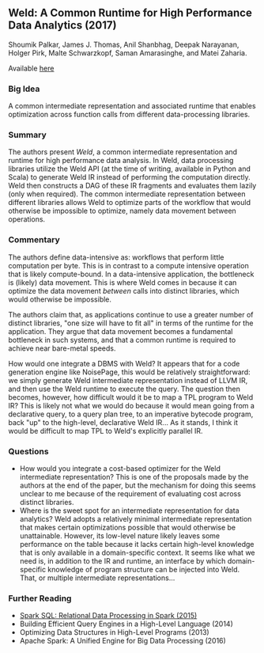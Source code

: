 ## Weld: A Common Runtime for High Performance Data Analytics (2017)

Shoumik Palkar, James J. Thomas, Anil Shanbhag, Deepak Narayanan, Holger Pirk, Malte Schwarzkopf, Saman Amarasinghe, and Matei Zaharia.

Available [here](https://cs.stanford.edu/~matei/papers/2017/cidr_weld.pdf)

### Big Idea

A common intermediate representation and associated runtime that enables optimization across function calls from different data-processing libraries.

### Summary

The authors present _Weld_, a common intermediate representation and runtime for high performance data analysis. In Weld, data processing libraries utilize the Weld API (at the time of writing, available in Python and Scala) to generate Weld IR instead of performing the computation directly. Weld then constructs a DAG of these IR fragments and evaluates them lazily (only when required). The common intermediate representation between different libraries allows Weld to optimize parts of the workflow that would otherwise be impossible to optimize, namely data movement between operations.

### Commentary

The authors define data-intensive as: workflows that perform little computation per byte. This is in contrast to a compute intensive operation that is likely compute-bound. In a data-intensive application, the bottleneck is (likely) data movement. This is where Weld comes in because it can optimize the data movement _between_ calls into distinct libraries, which would otherwise be impossible.

The authors claim that, as applications continue to use a greater number of distinct libraries, "one size will have to fit all" in terms of the runtime for the application. They argue that data movement becomes a fundamental bottleneck in such systems, and that a common runtime is required to achieve near bare-metal speeds.

How would one integrate a DBMS with Weld? It appears that for a code generation engine like NoisePage, this would be relatively straightforward: we simply generate Weld intermediate representation instead of LLVM IR, and then use the Weld runtime to execute the query. The question then becomes, however, how difficult would it be to map a TPL program to Weld IR? This is likely not what we would do because it would mean going from a declarative query, to a query plan tree, to an imperative bytecode program, back "up" to the high-level, declarative Weld IR... As it stands, I think it would be difficult to map TPL to Weld's explicitly parallel IR.

### Questions

- How would you integrate a cost-based optimizer for the Weld intermediate representation? This is one of the proposals made by the authors at the end of the paper, but the mechanism for doing this seems unclear to me because of the requirement of evaluating cost across distinct libraries.
- Where is the sweet spot for an intermediate representation for data analytics? Weld adopts a relatively minimal intermediate representation that makes certain optimizations possible that would otherwise be unattainable. However, its low-level nature likely leaves some performance on the table because it lacks certain high-level knowledge that is only available in a domain-specific context. It seems like what we need is, in addition to the IR and runtime, an interface by which domain-specific knowledge of program structure can be injected into Weld. That, or multiple intermediate representations...

### Further Reading

- [Spark SQL: Relational Data Processing in Spark (2015)](../optimization/SparkSQLRelationalProcessingSpark.md)
- Building Efficient Query Engines in a High-Level Language (2014)
- Optimizing Data Structures in High-Level Programs (2013)
- Apache Spark: A Unified Engine for Big Data Processing (2016)
